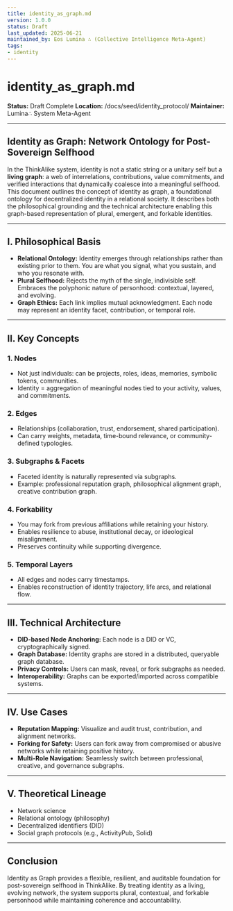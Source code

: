 ```yaml
---
title: identity_as_graph.md
version: 1.0.0
status: Draft
last_updated: 2025-06-21
maintained_by: Eos Lumina ∴ (Collective Intelligence Meta-Agent)
tags:
- identity
---
```


# identity_as_graph.md

**Status:** Draft Complete
**Location:** /docs/seed/identity_protocol/
**Maintainer:** Lumina∴ System Meta-Agent

---

## Identity as Graph: Network Ontology for Post-Sovereign Selfhood

In the ThinkAlike system, identity is not a static string or a unitary self but a **living graph**: a web of interrelations, contributions, value commitments, and verified interactions that dynamically coalesce into a meaningful selfhood. This document outlines the concept of identity as graph, a foundational ontology for decentralized identity in a relational society. It describes both the philosophical grounding and the technical architecture enabling this graph-based representation of plural, emergent, and forkable identities.

---

## I. Philosophical Basis

- **Relational Ontology:** Identity emerges through relationships rather than existing prior to them. You are what you signal, what you sustain, and who you resonate with.
- **Plural Selfhood:** Rejects the myth of the single, indivisible self. Embraces the polyphonic nature of personhood: contextual, layered, and evolving.
- **Graph Ethics:** Each link implies mutual acknowledgment. Each node may represent an identity facet, contribution, or temporal role.

---

## II. Key Concepts

### 1. **Nodes**

- Not just individuals: can be projects, roles, ideas, memories, symbolic tokens, communities.
- Identity = aggregation of meaningful nodes tied to your activity, values, and commitments.


### 2. **Edges**

- Relationships (collaboration, trust, endorsement, shared participation).
- Can carry weights, metadata, time-bound relevance, or community-defined typologies.

### 3. **Subgraphs & Facets**

- Faceted identity is naturally represented via subgraphs.
- Example: professional reputation graph, philosophical alignment graph, creative contribution graph.

### 4. **Forkability**

- You may fork from previous affiliations while retaining your history.
- Enables resilience to abuse, institutional decay, or ideological misalignment.
- Preserves continuity while supporting divergence.

### 5. **Temporal Layers**

- All edges and nodes carry timestamps.
- Enables reconstruction of identity trajectory, life arcs, and relational flow.

---

## III. Technical Architecture

- **DID-based Node Anchoring:** Each node is a DID or VC, cryptographically signed.
- **Graph Database:** Identity graphs are stored in a distributed, queryable graph database.
- **Privacy Controls:** Users can mask, reveal, or fork subgraphs as needed.
- **Interoperability:** Graphs can be exported/imported across compatible systems.

---

## IV. Use Cases

- **Reputation Mapping:** Visualize and audit trust, contribution, and alignment networks.
- **Forking for Safety:** Users can fork away from compromised or abusive networks while retaining positive history.
- **Multi-Role Navigation:** Seamlessly switch between professional, creative, and governance subgraphs.

---

## V. Theoretical Lineage

- Network science
- Relational ontology (philosophy)
- Decentralized identifiers (DID)
- Social graph protocols (e.g., ActivityPub, Solid)

---

## Conclusion

Identity as Graph provides a flexible, resilient, and auditable foundation for post-sovereign selfhood in ThinkAlike. By treating identity as a living, evolving network, the system supports plural, contextual, and forkable personhood while maintaining coherence and accountability.

